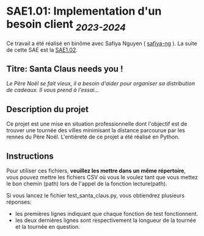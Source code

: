# SAE1.01: Implementation d'un besoin client <sub>*2023-2024*</sub>

Ce travail a été réalisé en binôme avec Safiya Nguyen ( [safiya-ng](https://github.com/safiya-ng) ). La suite de cette SAE est la [SAE1.02](https://github.com/AhashPARTHIPAN/SAE1.02-Comparaison-d-approches-algorithmiques).

## **Titre: Santa Claus needs you !** 

*Le Père Noël se fait vieux, il a besoin d'aider pour organiser sa distribution de cadeaux. Il vous prend à l'essai...*

## Description du projet

Ce projet est une mise en situation professionnelle dont l'objectif est de trouver une tournée des villes minimisant la distance parcourue par les rennes du Père Noël. L'entièreté de ce projet a été réalisé en Python.

## Instructions

Pour utiliser ces fichiers, **veuillez les mettre dans un même répertoire**, vous pouvez mettre les fichiers CSV où vous le voulez tant que vous mettez le bon chemin (path) lors de l'appel de la fonction lecture(path).


Si vous lancez le fichier test_santa_claus.py, vous obtiendrez plusieurs réponses:
  - les premières lignes indiquant que chaque fonction de test fonctionnent.
  - les deux dernières lignes sont respectivement la longueur de la tournée et la tournée en question.
